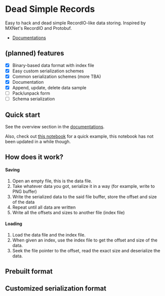 
# Dead Simple Records


Easy to hack and dead simple RecordIO-like data storing. Inspired by MXNet's RecordIO and Protobuf.

- [Documentations](https://ndgnuh.gitlab.io/dsrecords/)

## (planned) features

- [x] Binary-based data format with index file
- [x] Easy custom serialization schemes
- [x] Common serialization schemes (more TBA)
- [x] Documentation
- [x] Append, update, delete data sample
- [ ] Pack/unpack form
- [ ] Schema serialization

## Quick start
See the overview section in the [documentations](https://ndgnuh.gitlab.io/dsrecords/).

Also, check out [this notebook](https://github.com/ndgnuh/ezrecords/blob/master/Examples.ipynb) for a quick example, this notebook has not been updated in a while though.

## How does it work?

#### Saving

1. Open an empty file, this is the data file.
2. Take whatever data you got, serialize it in a way (for example, write to PNG buffer)
3. Write the serialized data to the said file buffer, store the offset and size of the data
4. Repeat until all data are written
5. Write all the offsets and sizes to another file (index file)

#### Loading

1. Load the data file and the index file.
2. When given an index, use the index file to get the offset and size of the data.
3. Seek the file pointer to the offset, read the exact size and deserialize the data.

## Prebuilt format


## Customized serialization format
